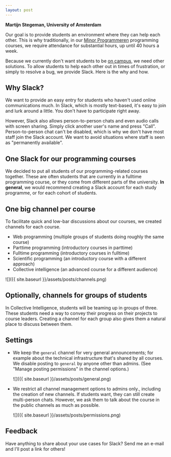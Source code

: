```yaml
---
layout: post
---
```

 
**Martijn Stegeman, University of Amsterdam**

Our goal is to provide students an environment where they can help each other. This is why traditionally, in our [Minor Programmeren](https://www.mprog.nl/) programming courses, we require attendance for substantial hours, up until 40 hours a week.

Because we currently don't want students to be [on campus](https://www.uva.nl/), we need other solutions. To allow students to help each other out in times of frustration, or simply to resolve a bug, we provide Slack. Here is the why and how.

## Why Slack?

We want to provide an easy entry for students who haven't used online communications much. In Slack, which is mostly text-based, it's easy to join and lurk around a little. You don't have to participate right away.

However, Slack also allows person-to-person chats and even audio calls with screen sharing. Simply click another user's name and press "Call". Person-to-person chat can't be disabled, which is why we don't have most staff join the Slack account. We want to avoid situations where staff is seen as "permanently available".

## One Slack for our programming courses

We decided to put all students of our programming-related courses together. These are often students that are currently in a fulltime programming course, or they come from different parts of the university. **In general**, we would recommend creating a Slack account for each study programme, or for each cohort of students.

## One big channel per course

To facilitate quick and low-bar discussions about our courses, we created channels for each course.

- Web programming (multiple groups of students doing roughly the same course)
- Parttime programming (introductory courses in parttime)
- Fulltime programming (introductory courses in fulltime)
- Scientific programming (an introductory course with a different approach)
- Collective intelligence (an advanced course for a different audience)

![]({{ site.baseurl }}/assets/posts/channels.png)


## Optionally, channels for groups of students

In Collective Intelligence, students will be teaming up in groups of three. These students need a way to convey their progress on their projects to course leaders. Creating a channel for each group also gives them a natural place to discuss between them.

## Settings

- We keep the `general` channel for very general announcements; for example about the technical infrastructure that's shared by all courses. We disable posting to `general` by anyone other than admins. (See "Manage posting permissions" in the channel options.)

    ![]({{ site.baseurl }}/assets/posts/general.png)

- We restrict all channel management options to admins only., including the creation of new channels. If students want, they can still create multi-person chats. However, we ask them to talk about the course in the public channels as much as possible. 

    ![]({{ site.baseurl }}/assets/posts/permissions.png)

## Feedback

Have anything to share about your use cases for Slack? Send me an e-mail and I'll post a link for others!
